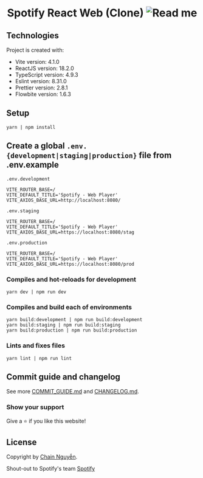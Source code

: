 <h1 align="center">
  Spotify React Web (Clone)
  <img alt="Read me" src="https://iili.io/HXJEfiG.md.png" />
</h1>

## Technologies
Project is created with:
* Vite version: 4.1.0
* ReactJS version: 18.2.0
* TypeScript version: 4.9.3
* Eslint version: 8.31.0
* Prettier version: 2.8.1
* Flowbite version: 1.6.3

## Setup
```
yarn | npm install
```

## Create a global <code>.env.{development|staging|production}</code> file from .env.example
<code>.env.development</code>
```
VITE_ROUTER_BASE=/
VITE_DEFAULT_TITLE='Spotify - Web Player'
VITE_AXIOS_BASE_URL=http://localhost:8080/
```

<code>.env.staging</code>
```
VITE_ROUTER_BASE=/
VITE_DEFAULT_TITLE='Spotify - Web Player'
VITE_AXIOS_BASE_URL=https://localhost:8080/stag
```

<code>.env.production</code>
```
VITE_ROUTER_BASE=/
VITE_DEFAULT_TITLE='Spotify - Web Player'
VITE_AXIOS_BASE_URL=https://localhost:8080/prod
```

### Compiles and hot-reloads for development
```
yarn dev | npm run dev
```

### Compiles and build each of environments
```
yarn build:development | npm run build:development
yarn build:staging | npm run build:staging
yarn build:production | npm run build:production
```

### Lints and fixes files
```
yarn lint | npm run lint
```

## Commit guide and changelog
See more [COMMIT_GUIDE.md](COMMIT_GUIDE.md) and [CHANGELOG.md](CHANGELOG.md).

### Show your support
Give a ⭐ if you like this website!

## License
Copyright by [Chain Nguyễn](https://chainnguyen.github.io/chain-curriculum-vitae/).

Shout-out to Spotify's team [Spotify](https://open.spotify.com/)

